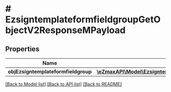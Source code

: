 # # EzsigntemplateformfieldgroupGetObjectV2ResponseMPayload

## Properties

Name | Type | Description | Notes
------------ | ------------- | ------------- | -------------
**objEzsigntemplateformfieldgroup** | [**\eZmaxAPI\Model\EzsigntemplateformfieldgroupResponseCompound**](EzsigntemplateformfieldgroupResponseCompound.md) |  |

[[Back to Model list]](../../README.md#models) [[Back to API list]](../../README.md#endpoints) [[Back to README]](../../README.md)
